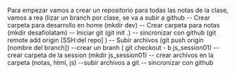 Para empezar vamos a crear un repositorio para todas las notas de la clase, vamos a rea (lizar un branch por clase, se va a subir a github
	-- Crear carpeta para desarrollo en home (mkdir dev)
		-- Crear carpeta para notas (mkdir desafiolatam)
			-- Iniciar git (git init .)
				-- sincronizar con github (git remote add origin [SSH:del repo] )
					-- Subir archivos (git push origin [nombre del branch])
						--crear un branh ( git checkout - b js_session01)
							-- crear carpeta de la session (mkdir js_session01)
								-- crear archivos en la carpeta (notas, html, js)
									--subir archivos a git
										-- sincronizar con github